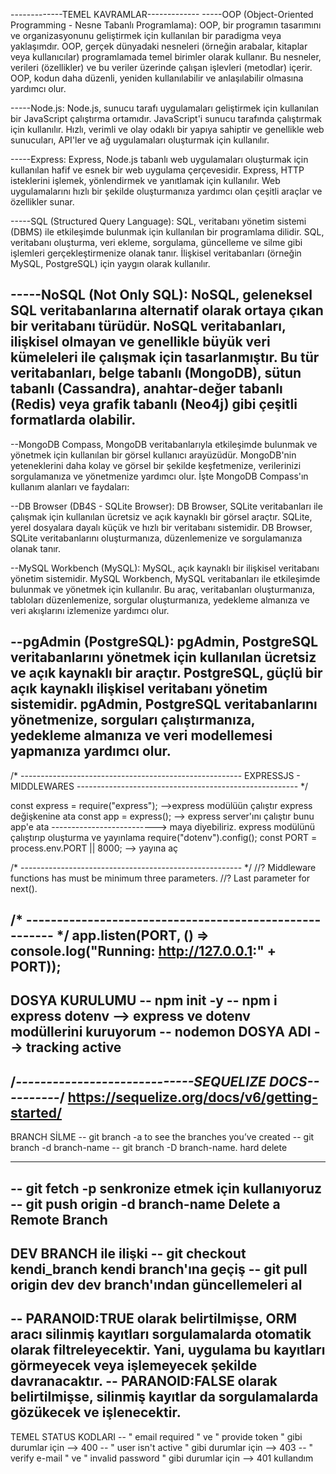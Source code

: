 -------------TEMEL KAVRAMLAR-------------
-----OOP (Object-Oriented Programming - Nesne Tabanlı Programlama): OOP, bir programın tasarımını ve organizasyonunu geliştirmek için kullanılan bir paradigma veya yaklaşımdır. OOP, gerçek dünyadaki nesneleri (örneğin arabalar, kitaplar veya kullanıcılar) programlamada temel birimler olarak kullanır. Bu nesneler, verileri (özellikler) ve bu veriler üzerinde çalışan işlevleri (metodlar) içerir. OOP, kodun daha düzenli, yeniden kullanılabilir ve anlaşılabilir olmasına yardımcı olur.

-----Node.js: Node.js, sunucu tarafı uygulamaları geliştirmek için kullanılan bir JavaScript çalıştırma ortamıdır. JavaScript'i sunucu tarafında çalıştırmak için kullanılır. Hızlı, verimli ve olay odaklı bir yapıya sahiptir ve genellikle web sunucuları, API'ler ve ağ uygulamaları oluşturmak için kullanılır.

-----Express: Express, Node.js tabanlı web uygulamaları oluşturmak için kullanılan hafif ve esnek bir web uygulama çerçevesidir. Express, HTTP isteklerini işlemek, yönlendirmek ve yanıtlamak için kullanılır. Web uygulamalarını hızlı bir şekilde oluşturmanıza yardımcı olan çeşitli araçlar ve özellikler sunar.

-----SQL (Structured Query Language): SQL, veritabanı yönetim sistemi (DBMS) ile etkileşimde bulunmak için kullanılan bir programlama dilidir. SQL, veritabanı oluşturma, veri ekleme, sorgulama, güncelleme ve silme gibi işlemleri gerçekleştirmenize olanak tanır. İlişkisel veritabanları (örneğin MySQL, PostgreSQL) için yaygın olarak kullanılır.

-----NoSQL (Not Only SQL): NoSQL, geleneksel SQL veritabanlarına alternatif olarak ortaya çıkan bir veritabanı türüdür. NoSQL veritabanları, ilişkisel olmayan ve genellikle büyük veri kümeleleri ile çalışmak için tasarlanmıştır. Bu tür veritabanları, belge tabanlı (MongoDB), sütun tabanlı (Cassandra), anahtar-değer tabanlı (Redis) veya grafik tabanlı (Neo4j) gibi çeşitli formatlarda olabilir.
---------------------------------------------------------
--MongoDB Compass, 
MongoDB veritabanlarıyla etkileşimde bulunmak ve yönetmek için kullanılan bir görsel kullanıcı arayüzüdür. MongoDB'nin yeteneklerini daha kolay ve görsel bir şekilde keşfetmenize, verilerinizi sorgulamanıza ve yönetmenize yardımcı olur. İşte MongoDB Compass'ın kullanım alanları ve faydaları:

--DB Browser (DB4S - SQLite Browser): DB Browser, SQLite veritabanları ile çalışmak için kullanılan ücretsiz ve açık kaynaklı bir görsel araçtır. SQLite, yerel dosyalara dayalı küçük ve hızlı bir veritabanı sistemidir. DB Browser, SQLite veritabanlarını oluşturmanıza, düzenlemenize ve sorgulamanıza olanak tanır.

--MySQL Workbench (MySQL): MySQL, açık kaynaklı bir ilişkisel veritabanı yönetim sistemidir. MySQL Workbench, MySQL veritabanları ile etkileşimde bulunmak ve yönetmek için kullanılır. Bu araç, veritabanları oluşturmanıza, tabloları düzenlemenize, sorgular oluşturmanıza, yedekleme almanıza ve veri akışlarını izlemenize yardımcı olur.

--pgAdmin (PostgreSQL): pgAdmin, PostgreSQL veritabanlarını yönetmek için kullanılan ücretsiz ve açık kaynaklı bir araçtır. PostgreSQL, güçlü bir açık kaynaklı ilişkisel veritabanı yönetim sistemidir. pgAdmin, PostgreSQL veritabanlarını yönetmenize, sorguları çalıştırmanıza, yedekleme almanıza ve veri modellemesi yapmanıza yardımcı olur.
---------------------------------------------------------
/* -------------------------------------------------------
    EXPRESSJS - MIDDLEWARES
------------------------------------------------------- */

const express = require("express");   -->express modülüün çalıştır express değişkenine ata
const app = express();  --> express server'ını çalıştır bunu app'e ata
                                                                --------------------------> maya diyebiliriz. express modülünü çalıştırıp oluşturma ve yayınlama
require("dotenv").config();
const PORT = process.env.PORT || 8000;   --> yayına aç

/* ------------------------------------------------------- */
//? Middleware functions has must be minimum three parameters. 
//? Last parameter for next().


/* ------------------------------------------------------- */
app.listen(PORT, () => console.log("Running: http://127.0.0.1:" + PORT));
---------------------------------------------------------
DOSYA KURULUMU
-- npm init -y
-- npm i express dotenv    -->  express ve dotenv modüllerini kuruyorum
-- nodemon DOSYA ADI   --> tracking active
---------------------------------------------------------
/*-----------------------------SEQUELIZE DOCS----------*/
https://sequelize.org/docs/v6/getting-started/
---------------------------------------------------------
BRANCH SİLME
-- git branch -a                     to see the branches you’ve created
-- git branch -d branch-name 
-- git branch -D branch-name.        hard delete
*******
-- git fetch -p                       senkronize etmek için kullanıyoruz
-- git push origin -d branch-name    Delete a Remote Branch
---------------------------------------------------------
DEV BRANCH ile ilişki
-- git checkout kendi_branch         kendi branch'ına geçiş 
-- git pull origin dev               dev branch'ından güncellemeleri al
---------------------------------------------------------
--  PARANOID:TRUE olarak belirtilmişse, ORM aracı silinmiş kayıtları sorgulamalarda otomatik olarak filtreleyecektir. Yani, uygulama bu kayıtları görmeyecek veya işlemeyecek şekilde davranacaktır.
--  PARANOID:FALSE olarak belirtilmişse, silinmiş kayıtlar da sorgulamalarda gözükecek ve işlenecektir.
---------------------------------------------------------
TEMEL STATUS KODLARI
-- " email required " ve " provide token "      gibi durumlar için --> 400
-- " user isn't active "                        gibi durumlar için --> 403
-- " verify e-mail " ve " invalid password "    gibi durumlar için --> 401  kullandım